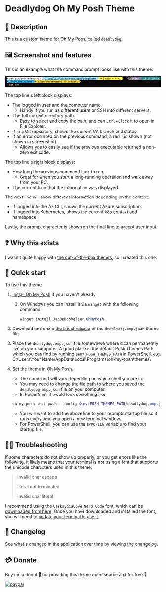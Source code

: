 # Deadlydog Oh My Posh Theme

## 💬 Description

This is a custom theme for [Oh My Posh](https://ohmyposh.dev), called `deadlydog`.

## 🖼 Screenshot and features

This is an example what the command prompt looks like with this theme:

![deadlydog oh-my-posh screenshot](docs/Images/deadlydog-theme-screenshot.png)

The top line's left block displays:

- The logged in user and the computer name.
  - Handy if you run as different users or SSH into different servers.
- The full current directory path.
  - Easy to select and copy the path, and can `Ctrl`+`Click` it to open in File Explorer.
- If in a Git repository, shows the current Git branch and status.
- If an error occurred on the previous command, a red `!` is shown (not shown in screenshot).
  - Allows you to easily see if the previous executable returned a non-zero exit code.

The top line's right block displays:

- How long the previous command took to run.
  - Great for when you start a long-running operation and walk away from your PC.
- The current time that the information was displayed.

The next line will show different information depending on the context:

- If logged into the Az CLI, shows the current Azure subscription.
- If logged into Kubernetes, shows the current k8s context and namespace.

Lastly, the prompt character is shown on the final line to accept user input.

## ❓ Why this exists

I wasn't quite happy with [the out-of-the-box themes](https://ohmyposh.dev/docs/themes), so I created this one.

## 🚀 Quick start

To use this theme:

1. [Install Oh My Posh](https://ohmyposh.dev/docs/installation/windows) if you haven't already.
   1. On Windows you can install it via `winget` with the following command:

      ```powershell
      winget install JanDeDobbeleer.OhMyPosh
      ```

1. Download and unzip [the latest release](https://github.com/deadlydog/Oh-My-Posh.DeadlydogTheme/releases) of the `deadlydog.omp.json` theme file.
1. Place the `deadlydog.omp.json` file somewhere where it can permanently live on your computer.
   A good place is the default Posh Themes Path, which you can find by running `$env:POSH_THEMES_PATH` in PowerShell.
   e.g. C:\Users\Your Name\AppData\Local\Programs\oh-my-posh\themes\
1. [Set the theme in Oh My Posh](https://ohmyposh.dev/docs/installation/customize).

   - The command will vary depending on which shell you are in.
   - You may need to change the file path to where you saved the `deadlydog.omp.json` file on your computer.
   - In PowerShell it would look something like:

   ```powershell
   oh-my-posh init pwsh --config $env:POSH_THEMES_PATH/deadlydog.omp.json | Invoke-Expression
   ```

   - You will want to add the above line to your prompts startup file so it runs every time you open a new terminal window.
   - For PowerShell, you can use the `$PROFILE` variable to find your startup file.

## 🕵️‍♀️ Troubleshooting

If some characters do not show up properly, or you get errors like the following, it likely means that your terminal is not using a font that supports the unicode characters used in this theme:

> invalid char escape
>
> literal not terminated
>
> invalid char literal

I recommend using the `CaskaydiaCove Nerd Code` font, which can be [downloaded from here](https://www.nerdfonts.com/font-downloads).
Once you have downloaded and installed the font, you will need to [update your terminal to use it](https://blog.danskingdom.com/Update-your-terminal-prompt-and-font-in-Windows-Terminal-and-VS-Code-and-Visual-Studio/).

## 📃 Changelog

See what's changed in the application over time by viewing [the changelog](Changelog.md).

## 💳 Donate

Buy me a donut 🍩 for providing this theme open source and for free 🙂

[![paypal](https://www.paypalobjects.com/en_US/i/btn/btn_donateCC_LG.gif)](https://www.paypal.me/deadlydogDan/5USD)
